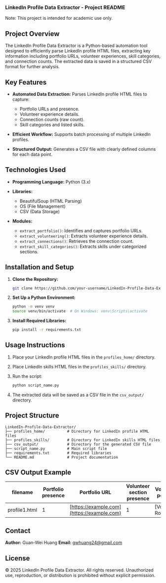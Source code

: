 ### **LinkedIn Profile Data Extractor - Project README**
Note: This project is intended for academic use only.

## **Project Overview**

The LinkedIn Profile Data Extractor is a Python-based automation tool designed to efficiently parse LinkedIn profile HTML files, extracting key information including portfolio URLs, volunteer experiences, skill categories, and connection counts. The extracted data is saved in a structured CSV format for further analysis.

## **Key Features**

* **Automated Data Extraction:** Parses LinkedIn profile HTML files to capture:

  * Portfolio URLs and presence.
  * Volunteer experience details.
  * Connection counts (raw count).
  * Skill categories and listed skills.
* **Efficient Workflow:** Supports batch processing of multiple LinkedIn profiles.
* **Structured Output:** Generates a CSV file with clearly defined columns for each data point.

## **Technologies Used**

* **Programming Language:** Python (3.x)
* **Libraries:**

  * BeautifulSoup (HTML Parsing)
  * OS (File Management)
  * CSV (Data Storage)
* **Modules:**

  * `extract_portfolio()`: Identifies and captures portfolio URLs.
  * `extract_volunteering()`: Extracts volunteer experience details.
  * `extract_connections()`: Retrieves the connection count.
  * `extract_skill_categories()`: Extracts skills under categorized sections.

## **Installation and Setup**

1. **Clone the Repository:**

   ```bash
   git clone https://github.com/your-username/LinkedIn-Profile-Data-Extractor.git
   ```

2. **Set Up a Python Environment:**

   ```bash
   python -m venv venv
   source venv/bin/activate  # On Windows: venv\Scripts\activate
   ```

3. **Install Required Libraries:**

   ```bash
   pip install -r requirements.txt
   ```

## **Usage Instructions**

1. Place your LinkedIn profile HTML files in the `profiles_home/` directory.
2. Place LinkedIn skills HTML files in the `profiles_skills/` directory.
3. Run the script:

   ```bash
   python script_name.py
   ```
4. The extracted data will be saved as a CSV file in the `csv_output/` directory.

## **Project Structure**

```
LinkedIn-Profile-Data-Extractor/
├── profiles_home/          # Directory for LinkedIn profile HTML files
├── profiles_skills/        # Directory for LinkedIn skills HTML files
├── csv_output/             # Directory for the generated CSV file
├── script_name.py          # Main script file
├── requirements.txt        # Required libraries
└── README.md               # Project documentation
```

## **CSV Output Example**

| filename      | Portfolio presence | Portfolio URL                              | Volunteer section presence | Volunteer position | Skills            | Number of Connections |
| ------------- | ------------------ | ------------------------------------------ | -------------------------- | ------------------ | ----------------- | --------------------- |
| profile1.html | 1                  | [https://example.com](https://example.com) | 1                          | \[Volunteer Role]  | \[Skill1, Skill2] | 500+                  |

## **Contact**

**Author:** Guan-Wei Huang
**Email:** gwhuang24@gmail.com

## **License**

© 2025 LinkedIn Profile Data Extractor. All rights reserved. Unauthorized use, reproduction, or distribution is prohibited without explicit permission.
